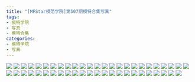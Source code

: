 ```yaml
---
title: "[MFStar模范学院]第507期模特合集写真"
tags: 
- 模特学院
- 写真
- 模特合集
categories:
- 模特学院
- 写真
---
```


![](https://img.ilovese.xyz/1734715101878.webp)
![](https://img.ilovese.xyz/1734715103576.webp)
![](https://img.ilovese.xyz/1734715104852.webp)
![](https://img.ilovese.xyz/1734715106289.webp)
![](https://img.ilovese.xyz/1734715107492.webp)
![](https://img.ilovese.xyz/1734715108752.webp)
![](https://img.ilovese.xyz/1734715110660.webp)
![](https://img.ilovese.xyz/1734715112259.webp)
![](https://img.ilovese.xyz/1734715114318.webp)
![](https://img.ilovese.xyz/1734715116162.webp)
![](https://img.ilovese.xyz/1734715117881.webp)
![](https://img.ilovese.xyz/1734715119171.webp)
![](https://img.ilovese.xyz/1734715120407.webp)
![](https://img.ilovese.xyz/1734715122226.webp)
![](https://img.ilovese.xyz/1734715123965.webp)
![](https://img.ilovese.xyz/1734715125937.webp)
![](https://img.ilovese.xyz/1734715127781.webp)
![](https://img.ilovese.xyz/1734715129609.webp)
![](https://img.ilovese.xyz/1734715130896.webp)
![](https://img.ilovese.xyz/1734715132666.webp)
![](https://img.ilovese.xyz/1734715133863.webp)
![](https://img.ilovese.xyz/1734715135039.webp)
![](https://img.ilovese.xyz/1734715136781.webp)
![](https://img.ilovese.xyz/1734715138429.webp)
![](https://img.ilovese.xyz/1734715139619.webp)
![](https://img.ilovese.xyz/1734715141092.webp)
![](https://img.ilovese.xyz/1734715142588.webp)
![](https://img.ilovese.xyz/1734715144509.webp)
![](https://img.ilovese.xyz/1734715146038.webp)
![](https://img.ilovese.xyz/1734715147447.webp)
![](https://img.ilovese.xyz/1734715148888.webp)
![](https://img.ilovese.xyz/1734715150860.webp)
![](https://img.ilovese.xyz/1734715152733.webp)
![](https://img.ilovese.xyz/1734715153948.webp)
![](https://img.ilovese.xyz/1734715155841.webp)
![](https://img.ilovese.xyz/1734715157689.webp)
![](https://img.ilovese.xyz/1734715159440.webp)
![](https://img.ilovese.xyz/1734715161280.webp)
![](https://img.ilovese.xyz/1734715163199.webp)
![](https://img.ilovese.xyz/1734715164473.webp)
![](https://img.ilovese.xyz/1734715165684.webp)
![](https://img.ilovese.xyz/1734715166995.webp)
![](https://img.ilovese.xyz/1734715168315.webp)
![](https://img.ilovese.xyz/1734715169914.webp)
![](https://img.ilovese.xyz/1734715171173.webp)
![](https://img.ilovese.xyz/1734715172752.webp)
![](https://img.ilovese.xyz/1734715174148.webp)
![](https://img.ilovese.xyz/1734715175734.webp)
![](https://img.ilovese.xyz/1734715177093.webp)
